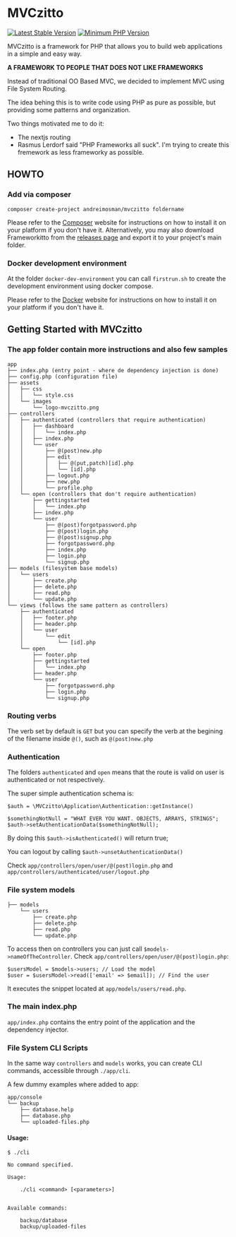 # MVCzitto
[![Latest Stable Version](https://img.shields.io/packagist/v/andreimosman/mvczitto.svg?style=flat-square)](https://packagist.org/packages/andreimosman/mvczitto)
[![Minimum PHP Version](https://img.shields.io/badge/php-%3E%3D%207.4-8892BF.svg?style=flat-square)](https://php.net/)

MVCzitto is a framework for PHP that allows you to build web applications in a simple and easy way.

**A FRAMEWORK TO PEOPLE THAT DOES NOT LIKE FRAMEWORKS**

Instead of traditional OO Based MVC, we decided to implement MVC using File System Routing. 

The idea behing this is to write code using PHP as pure as possible, but providing some patterns and organization.

Two things motivated me to do it:
 - The nextjs routing
 - Rasmus Lerdorf said "PHP Frameworks all suck". I'm trying to create this fremework as less frameworky as possible.

## HOWTO


### Add via composer

```
composer create-project andreimosman/mvczitto foldername
```

Please refer to the [Composer](https://getcomposer.org/) website for instructions on how to install it on your platform if you don't have it.
Alternatively, you may also download Frameworkitto from the [releases page](https://github.com/andreimosman/mvczitto/releases) and export it to your project's main folder.

### Docker development environment

At the folder `docker-dev-environment` you can call `firstrun.sh` to create the development environment using docker compose.

Please refer to the [Docker](https://www.docker.com/get-started) website for instructions on how to install it on your platform if you don't have it.

## Getting Started with MVCzitto

### The app folder contain more instructions and also few samples

```
app
├── index.php (entry point - where de dependency injection is done)
├── config.php (configuration file)
├── assets
│   ├── css
│   │   └── style.css
│   └── images
│       └── logo-mvczitto.png
├── controllers
│   ├── authenticated (controllers that require authentication)
│   │   ├── dashboard
│   │   │   └── index.php
│   │   ├── index.php
│   │   └── user
│   │       ├── @(post)new.php
│   │       ├── edit
│   │       │   ├── @(put,patch)[id].php
│   │       │   └── [id].php
│   │       ├── logout.php
│   │       ├── new.php
│   │       └── profile.php
│   └── open (controllers that don't require authentication)
│       ├── gettingstarted
│       │   └── index.php
│       ├── index.php
│       └── user
│           ├── @(post)forgotpassword.php
│           ├── @(post)login.php
│           ├── @(post)signup.php
│           ├── forgotpassword.php
│           ├── index.php
│           ├── login.php
│           └── signup.php
├── models (filesystem base models)
│   └── users
│       ├── create.php
│       ├── delete.php
│       ├── read.php
│       └── update.php
└── views (follows the same pattern as controllers)
    ├── authenticated
    │   ├── footer.php
    │   ├── header.php
    │   └── user
    │       └── edit
    │           └── [id].php
    └── open
        ├── footer.php
        ├── gettingstarted
        │   └── index.php
        ├── header.php
        └── user
            ├── forgotpassword.php
            ├── login.php
            └── signup.php
```

### Routing verbs

The verb set by default is ``GET`` but you can specify the verb at the begining of the filename inside ``@()``, such as ``@(post)new.php``


### Authentication

The folders ``authenticated`` and ``open`` means that the route is valid on user is authenticated or not respectively.

The super simple authentication schema is:

```
$auth = \MVCzitto\Application\Authentication::getInstance()

$somethingNotNull = "WHAT EVER YOU WANT. OBJECTS, ARRAYS, STRINGS";
$auth->setAuthenticationData($somethingNotNull);
```

By doing this ```$auth->isAuthenticated()``` will return true;

You can logout by calling ```$auth->unsetAuthenticationData()```

Check `app/controllers/open/user/@(post)login.php` and `app/controllers/authenticated/user/logout.php`

### File system models

```
├── models
    └── users
        ├── create.php
        ├── delete.php
        ├── read.php
        └── update.php
```
To access then on controllers you can just call `$models->nameOfTheController`. Check `app/controllers/open/user/@(post)login.php`:

```
$usersModel = $models->users; // Load the model
$user = $usersModel->read(['email' => $email]); // Find the user
```

It executes the snippet located at `app/models/users/read.php`.

### The main index.php

`app/index.php` contains the entry point of the application and the dependency injector.

### File System CLI Scripts

In the same way `controllers` and `models` works, you can create CLI commands, accessible through `./app/cli`.

A few dummy examples where added to app:

```
app/console
└── backup
    ├── database.help
    ├── database.php
    └── uploaded-files.php
```

#### Usage:

```
$ ./cli

No command specified.

Usage:

    ./cli <command> [<parameters>]


Available commands:

    backup/database
    backup/uploaded-files
```
